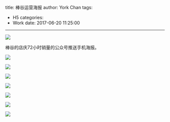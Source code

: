 title: 棒谷运营海报
author: York Chan
tags: 
  - H5
categories:
  - Work
date: 2017-06-20 11:25:00
---

![](http://image.psdpi.com/image/resume/banggood/y1.jpg) 

棒谷的店庆72小时销量的公众号推送手机海报。

<!-- more -->

![](http://image.psdpi.com/image/resume/banggood/1v1%201.png)  

![](http://image.psdpi.com/image/resume/banggood/1v1%202.png) 

![](http://image.psdpi.com/image/resume/banggood/1v1%203.png) 

![](http://image.psdpi.com/image/resume/banggood/1v1%204.png) 

![](http://image.psdpi.com/image/resume/banggood/1v1%205.png) 

![](http://image.psdpi.com/image/resume/banggood/1v1%206.png) 

![](http://image.psdpi.com/image/resume/banggood/2v1.png) 